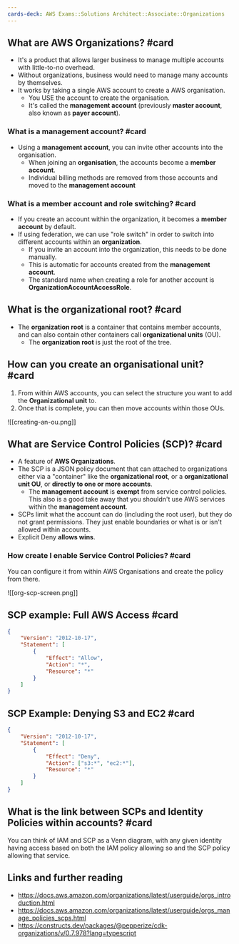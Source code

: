 ```yaml
---
cards-deck: AWS Exams::Solutions Architect::Associate::Organizations
---
```


## What are AWS Organizations? #card

- It's a product that allows larger business to manage multiple accounts with little-to-no overhead.
- Without organizations, business would need to manage many accounts by themselves.
- It works by taking a single AWS account to create a AWS organisation.
	- You USE the account to create the organisation.
	- It's called the **management account** (previously **master account**, also known as **payer account**).

### What is a management account? #card

- Using a **management account**, you can invite other accounts into the organisation.
	- When joining an **organisation**, the accounts become a **member account**.
	- Individual billing methods are removed from those accounts and moved to the **management account**

### What is a member account and role switching? #card 

- If you create an account within the organization, it becomes a **member account** by default.
- If using federation, we can use "role switch" in order to switch into different accounts within an **organization**.
	- If you invite an account into the organization, this needs to be done manually.
	- This is automatic for accounts created from the **management account**.
	- The standard name when creating a role for another account is **OrganizationAccountAccessRole**.

## What is the organizational root? #card

- The **organization root** is a container that contains member accounts, and can also contain other containers call **organizational units** (OU).
	- The **organization root** is just the root of the tree.

## How can you create an organisational unit? #card 

1. From within AWS accounts, you can select the structure you want to add the **Organizational unit** to.
2. Once that is complete, you can then move accounts within those OUs.

![[creating-an-ou.png]]

## What are Service Control Policies (SCP)? #card 

- A feature of **AWS Organizations**.
- The SCP is a JSON policy document that can attached to organizations either via a "container" like the **organizational root**, or a **organizational unit OU**, or **directly to one or more accounts**.
	- The **management account** is **exempt** from service control policies. This also is a good take away that you shouldn't use AWS services within the **management account**.
- SCPs limit what the account can do (including the root user), but they do not grant permissions. They just enable boundaries or what is or isn't allowed within accounts.
- Explicit Deny **allows wins**.

### How create I enable Service Control Policies? #card 

You can configure it from within AWS Organisations and create the policy from there.

![[org-scp-screen.png]]

## SCP example: Full AWS Access #card

```json
{
	"Version": "2012-10-17",
	"Statement": [
		{
			"Effect": "Allow",
			"Action": "*",
			"Resource": "*"
		}
	]
}
```

## SCP Example: Denying S3 and EC2 #card

```json
{
	"Version": "2012-10-17",
	"Statement": [
		{
			"Effect": "Deny",
			"Action": ["s3:*", "ec2:*"],
			"Resource": "*"
		}
	]
}
```

## What is the link between SCPs and Identity Policies within accounts? #card

You can think of IAM and SCP as a Venn diagram, with any given identity having access based on both the IAM policy allowing so and the SCP policy allowing that service.

## Links and further reading

- https://docs.aws.amazon.com/organizations/latest/userguide/orgs_introduction.html
- https://docs.aws.amazon.com/organizations/latest/userguide/orgs_manage_policies_scps.html
- https://constructs.dev/packages/@pepperize/cdk-organizations/v/0.7.978?lang=typescript

